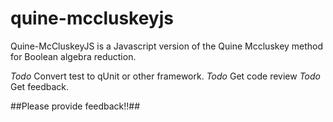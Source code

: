 quine-mccluskeyjs
=================

Quine-McCluskeyJS is a Javascript version of the Quine Mccluskey method for Boolean algebra reduction. 

*Todo* Convert test to qUnit or other framework.
*Todo* Get code review
*Todo* Get feedback.

##Please provide feedback!!##